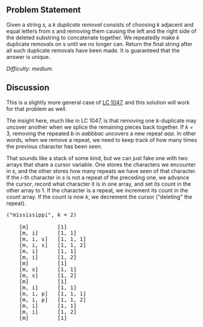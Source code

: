 Problem Statement
-----------------

Given a string *s*, a *k duplicate removal* consists of choosing *k* adjacent
and equal letters from *s* and removing them causing the left and the right side
of the deleted substring to concatenate together. We repeatedly make *k*
duplicate removals on s until we no longer can. Return the final string after
all such duplicate removals have been made. It is guaranteed that the answer is
unique.

*Difficulty: medium.*

Discussion
----------

This is a slightly more general case of [LC 1047](../leet1047), and this
solution will work for that problem as well.

The insight here, much like in LC 1047, is that removing one *k*-duplicate may
uncover another when we splice the remaining pieces back together. If *k* = 3,
removing the repeated *b* in *aabbbac* uncovers a new repeat *aaa*. In other
words, when we remove a repeat, we need to keep track of how many times the
previous character has been seen.

That sounds like a stack of some kind, but we can just fake one with two arrays
that share a cursor variable. One stores the characters we encounter in *s*, and
the other stores how many repeats we have seen of that character. If the *i*-th
character in *s* is not a repeat of the preceding one, we advance the cursor,
record what character it is in one array, and set its count in the other array
to 1. If the character is a repeat, we increment its count in the count array.
If the count is now *k*, we decrement the cursor ("deleting" the repeat).
<pre>
("mississippi", k = 2)

    [m]         [1]
    [m, i]      [1, 1]
    [m, i, s]   [1, 1, 1]
    [m, i, s]   [1, 1, 2]
    [m, i]      [1, 1]
    [m, i]      [1, 2]
    [m]         [1]
    [m, s]      [1, 1]
    [m, s]      [1, 2]
    [m]         [1]
    [m, i]      [1, 1]
    [m, i, p]   [1, 1, 1]
    [m, i, p]   [1, 1, 2]
    [m, i]      [1, 1]
    [m, i]      [1, 2]
    [m]         [1]
</pre>

